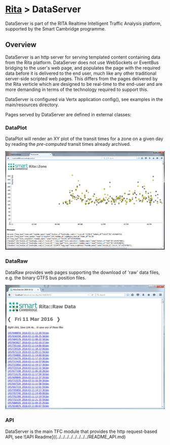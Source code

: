 # [Rita](https://github.com/ijl20/tfc_server) &gt; DataServer

DataServer is part of the RITA Realtime Intelligent Traffic Analysis platform,
supported by the Smart Cambridge programme.

## Overview

DataServer is an http server for serving templated content containing data from
the Rita platform. DataServer does not use WebSockets or EventBus bridging to the
user's web page, and populates the page with the required data before it is
delivered to the end user, much like any other traditional server-side scripted
web pages. This differs from the pages delivered by the Rita verticle which are
designed to be real-time to the end-user and are more demanding in terms of the
technology required to support this.

DataServer is configured via Vertx application config(), see examples in the
main/resources directory.

Pages served by DataServer are defined in external classes:

### DataPlot

DataPlot will render an XY plot of the transit times for a zone on a given day by
reading the *pre-computed* transit times already archived.

![DataPlot screenshot](../../../../../../../../images/zone_plot_screenshot.png)

### DataRaw

DataRaw provides web pages supporting the download of 'raw' data files, e.g.
the binary GTFS bus position files.

![DataRaw screenshot](../../../../../../../../images/raw_day_screenshot.png)

### API

DataServer is the main TFC module that provides the http request-based API, see
![API Readme]((../../../../../../../../README_API.md)

